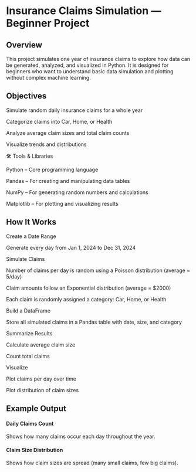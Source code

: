 # Insurance Claims Simulation — Beginner Project
## Overview

This project simulates one year of insurance claims to explore how data can be generated, analyzed, and visualized in Python.
It is designed for beginners who want to understand basic data simulation and plotting without complex machine learning.

## Objectives

Simulate random daily insurance claims for a whole year

Categorize claims into Car, Home, or Health

Analyze average claim sizes and total claim counts

Visualize trends and distributions

🛠️ Tools & Libraries

Python – Core programming language

Pandas – For creating and manipulating data tables

NumPy – For generating random numbers and calculations

Matplotlib – For plotting and visualizing results

## How It Works

Create a Date Range

Generate every day from Jan 1, 2024 to Dec 31, 2024

Simulate Claims

Number of claims per day is random using a Poisson distribution (average = 5/day)

Claim amounts follow an Exponential distribution (average = $2000)

Each claim is randomly assigned a category: Car, Home, or Health

Build a DataFrame

Store all simulated claims in a Pandas table with date, size, and category

Summarize Results

Calculate average claim size

Count total claims

Visualize

Plot claims per day over time

Plot distribution of claim sizes

## Example Output
#### Daily Claims Count

Shows how many claims occur each day throughout the year.


#### Claim Size Distribution

Shows how claim sizes are spread (many small claims, few big claims).
